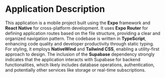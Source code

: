 # Application Description

This application is a mobile project built using the **Expo** framework and **React Native** for cross-platform development. It uses **Expo Router** for defining application routes based on the file structure, providing a clear and organized navigation pattern. The codebase is written in **TypeScript**, enhancing code quality and developer productivity through static typing. For styling, it employs **NativeWind** and **Tailwind CSS**, enabling a utility-first approach to design. The inclusion of the **Supabase** dependency strongly indicates that the application interacts with Supabase for backend functionalities, which likely includes database operations, authentication, and potentially other services like storage or real-time subscriptions.
